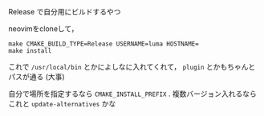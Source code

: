 Release で自分用にビルドするやつ

neovimをcloneして，

```
make CMAKE_BUILD_TYPE=Release USERNAME=luma HOSTNAME=
make install
```

これで `/usr/local/bin` とかによしなに入れてくれて， `plugin` とかもちゃんとパスが通る (大事)

自分で場所を指定するなら `CMAKE_INSTALL_PREFIX` .
複数バージョン入れるならこれと `update-alternatives` かな


